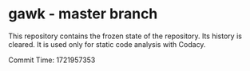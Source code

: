 # gawk - master branch

This repository contains the frozen state of the repository.
Its history is cleared. It is used only for static code
analysis with Codacy.

Commit Time: 1721957353